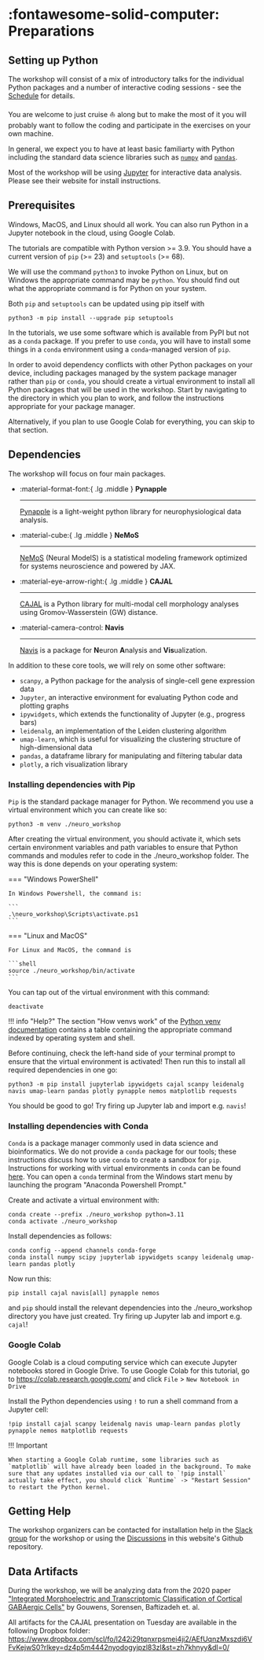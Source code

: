 # :fontawesome-solid-computer: Preparations

## Setting up Python

The workshop will consist of a mix of introductory talks for the individual Python packages and a number of interactive coding sessions - see the [Schedule](schedule.md) for details.

You are welcome to just cruise :sailboat: along but to make the most of it you will probably want to follow the coding and participate in the exercises on your own machine.

In general, we expect you to have at least basic familiarty with Python including the standard data science libraries such as [`numpy`](https://numpy.org/doc/stable/index.html) and
[`pandas`](https://pandas.pydata.org/).

Most of the workshop will be using [Jupyter](https://jupyter.org/) for interactive data analysis. Please see their website for install instructions.

## Prerequisites
Windows, MacOS, and Linux should all work. You can also run Python in a Jupyter notebook in the cloud, using Google Colab.

The tutorials are compatible with Python version >= 3.9. You should have a current version of `pip` (>= 23) and `setuptools` (>= 68).

We will use the command `python3` to invoke Python on Linux, but on Windows the appropriate command may be `python`. You should find out what the appropriate command is for Python on your system.

Both `pip` and `setuptools` can be updated using pip itself with

```shell
python3 -m pip install --upgrade pip setuptools
```

In the tutorials, we use some software which is available from PyPI but not as a `conda` package. If you prefer to use `conda`, you will have to install some things in a `conda` environment
using a `conda`-managed version of `pip`.

In order to avoid dependency conflicts with other Python packages on your device,
including packages managed by the system package manager rather than `pip` or `conda`, you should create a virtual environment to install
all Python packages that will be used in the workshop. Start by navigating to the directory in which you plan to work, and follow the instructions appropriate for your package manager.

Alternatively, if you plan to use Google Colab for everything, you can skip to that section.

## Dependencies
The workshop will focus on four main packages.

<div class="grid cards" markdown>

-   :material-format-font:{ .lg .middle } __Pynapple__

    ---

    [Pynapple](https://github.com/pynapple-org/pynapple) is a light-weight python library for neurophysiological data analysis.

    <!-- [:octicons-arrow-right-24: Install instructions](pynapple/pynapple_setup.md) -->

-   :material-cube:{ .lg .middle } __NeMoS__

    ---

    [NeMoS](https://github.com/flatironinstitute/nemos) (Neural ModelS) is a statistical modeling framework optimized for systems neuroscience and powered by JAX.

    <!-- [:octicons-arrow-right-24: Install instructions](nemos/nemos_setup.md) -->

-   :material-eye-arrow-right:{ .lg .middle } __CAJAL__

    ---

    [CAJAL](https://github.com/CamaraLab/CAJAL) is a Python library for multi-modal cell morphology analyses using Gromov-Wasserstein (GW) distance.

    <!-- [:octicons-arrow-right-24: Install instructions](cajal/cajal_setup.md) -->

-   :material-camera-control: __Navis__

    ---

    [Navis](https://github.com/navis-org/navis) is a package for **N**euron **A**nalysis and **Vis**ualization.

    <!-- [:octicons-arrow-right-24: Install instructions](navis/navis_setup.md) -->


</div>

In addition to these core tools, we will rely on some other software:

- `scanpy`, a Python package for the analysis of single-cell gene expression data
- `Jupyter`, an interactive environment for evaluating Python code and plotting graphs
- `ipywidgets`, which extends the functionality of Jupyter (e.g., progress bars)
- `leidenalg`, an implementation of the Leiden clustering algorithm
- `umap-learn`, which is useful for visualizing the clustering structure of high-dimensional data
- `pandas`, a dataframe library for manipulating and filtering tabular data
- `plotly`, a rich visualization library

### Installing dependencies with Pip
`Pip` is the standard package manager for Python. We recommend you use a virtual environment which you can create like so:

```shell
python3 -m venv ./neuro_workshop
```

After creating the virtual environment, you should activate it, which sets certain environment variables and path variables to
ensure that Python commands and modules refer to code in the ./neuro_workshop folder. The way this is done depends on your operating system:

=== "Windows PowerShell"

    In Windows Powershell, the command is:

    ```
    .\neuro_workshop\Scripts\activate.ps1
    ```

=== "Linux and MacOS"

    For Linux and MacOS, the command is

    ```shell
    source ./neuro_workshop/bin/activate
    ```

You can tap out of the virtual environment with this command:

```shell
deactivate
```

!!! info "Help?"
    The section "How venvs work" of the [Python venv documentation](https://docs.python.org/3/library/venv.html)
    contains a table containing the appropriate command indexed by operating system and shell.


Before continuing, check the left-hand side of your terminal prompt to ensure that the virtual environment is activated!
Then run this to install all required dependencies in one go:

```shell
python3 -m pip install jupyterlab ipywidgets cajal scanpy leidenalg navis umap-learn pandas plotly pynapple nemos matplotlib requests
```

You should be good to go! Try firing up Jupyter lab and import e.g. `navis`!

### Installing dependencies with Conda
`Conda` is a package manager commonly used in data science and bioinformatics. We do not provide a `conda` package for our tools; these instructions discuss how to use `conda` to create a sandbox for `pip`.
Instructions for working with virtual environments in `conda` can be found [here](https://docs.conda.io/projects/conda/en/latest/user-guide/tasks/manage-environments.html).
You can open a `conda` terminal from the Windows start menu by launching the program "Anaconda Powershell Prompt."

Create and activate a virtual environment with:

```shell
conda create --prefix ./neuro_workshop python=3.11
conda activate ./neuro_workshop
```

Install dependencies as follows:

```shell
conda config --append channels conda-forge
conda install numpy scipy jupyterlab ipywidgets scanpy leidenalg umap-learn pandas plotly
```

Now run this:

```shell
pip install cajal navis[all] pynapple nemos
```

and `pip` should install the relevant dependencies into the ./neuro_workshop directory you have just created. Try firing up Jupyter lab and import e.g. `cajal`!

### Google Colab
Google Colab is a cloud computing service which can execute Jupyter notebooks stored in Google Drive. To use Google Colab for this tutorial, go to <https://colab.research.google.com/> and click `File` > `New Notebook in Drive`

Install the Python dependencies using `!` to run a shell command from a Jupyter cell:

```shell
!pip install cajal scanpy leidenalg navis umap-learn pandas plotly pynapple nemos matplotlib requests
```

!!! Important

    When starting a Google Colab runtime, some libraries such as `matplotlib` will have already been loaded in the background. To make
    sure that any updates installed via our call to `!pip install` actually take effect, you should click `Runtime` -> "Restart Session"
    to restart the Python kernel.

## Getting Help
The workshop organizers can be contacted for installation help in the [Slack group](https://join.slack.com/t/pythontoolsfo-ehx1178/shared_invite/zt-2qjzd1c44-NZ~9kt0~kh47X6t80tK8Mg) for the workshop or using the [Discussions](https://github.com/navis-org/neuropython2024/discussions) in this website's Github repository.

<!-- 
!!! Question "What about data?!"

    We're still putting the finishing touches on the exercises we want to run with you!
    Once that dust has settled, we will share the data artefacts you'll need to follow along during the course. -->
## Data Artifacts
During the workshop, we will be analyzing data from the 2020 paper ["Integrated Morphoelectric and Transcriptomic Classification of Cortical GABAergic Cells"](https://www.cell.com/cell/pdf/S0092-8674(20)31254-X.pdf) by Gouwens, Sorensen, Baftizadeh et. al.

All artifacts for the CAJAL presentation on Tuesday are available in the following Dropbox folder: <https://www.dropbox.com/scl/fo/l242i29tqnxrpsmei4ji2/AEfUqnzMxszdi6VFvKejwS0?rlkey=dz4p5m4442nyodogyjpzl83zl&st=zh7khnyy&dl=0/>
